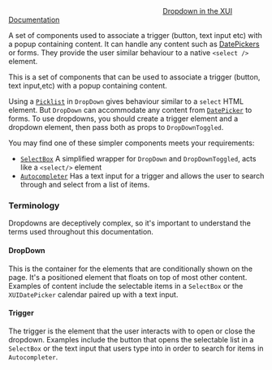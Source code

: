 <div class="xui-margin-vertical">
	<svg focusable="false" class="xui-icon xui-icon-inline xui-blobicon xui-blobicon-large xui-icon-color-blue">
		<use xlink:href="#xui-icon-bookmark" role="presentation"/>
	</svg>
	<a href="../section-compounds-collectinginput-dropdowns.html">Dropdown in the XUI Documentation</a>
</div>

A set of components used to associate a trigger (button, text input etc) with a popup containing content. It can handle any content such as [DatePickers](#datepicker) or forms. They provide the user similar behaviour to a native `<select />` element.

This is a set of components that can be used to associate a trigger (button, text input,etc) with a popup containing content.

Using a [`Picklist`](#picklist) in `DropDown` gives behaviour similar to a `select` HTML element. But `DropDown` can accommodate any content from [`DatePicker`](#datepicker) to forms. To use dropdowns, you should create a trigger element and a dropdown element, then pass both as props to `DropDownToggled`.

You may find one of these simpler components meets your requirements:

* [`SelectBox`](#select-box) A simplified wrapper for `DropDown` and `DropDownToggled`, acts like a `<select/>` element
* [`Autocompleter`](#autocompleter) Has a text input for a trigger and allows the user to search through and select from a list of items.

### Terminology

Dropdowns are deceptively complex, so it's important to understand the terms used throughout this documentation.

#### DropDown

This is the container for the elements that are conditionally shown on the page. It's a positioned element that floats on top of most other content.  Examples of content include the selectable items in a `SelectBox` or the `XUIDatePicker` calendar paired up with a text input.

#### Trigger

The trigger is the element that the user interacts with to open or close the dropdown. Examples include the button that opens the selectable list in a `SelectBox` or the text input that users type into in order to search for items in `Autocompleter`.
